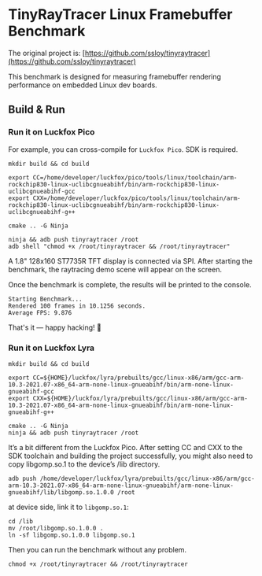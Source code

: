 # TinyRayTracer Linux Framebuffer Benchmark

The original project is: [https://github.com/ssloy/tinyraytracer](https://github.com/ssloy/tinyraytracer)

This benchmark is designed for measuring framebuffer
rendering performance on embedded Linux dev boards.

## Build & Run

### Run it on Luckfox Pico

For example, you can cross-compile for `Luckfox Pico`. SDK is required.

```shell
mkdir build && cd build

export CC=/home/developer/luckfox/pico/tools/linux/toolchain/arm-rockchip830-linux-uclibcgnueabihf/bin/arm-rockchip830-linux-uclibcgnueabihf-gcc
export CXX=/home/developer/luckfox/pico/tools/linux/toolchain/arm-rockchip830-linux-uclibcgnueabihf/bin/arm-rockchip830-linux-uclibcgnueabihf-g++

cmake .. -G Ninja

ninja && adb push tinyraytracer /root
adb shell "chmod +x /root/tinyraytracer && /root/tinyraytracer"
```

A 1.8" 128x160 ST7735R TFT display is connected via SPI.
After starting the benchmark, the raytracing demo scene will appear on the screen.

Once the benchmark is complete, the results will be printed to the console.

```shell
Starting Benchmark...
Rendered 100 frames in 10.1256 seconds.
Average FPS: 9.876
```

That's it — happy hacking! 🚀

### Run it on Luckfox Lyra

```shell
mkdir build && cd build

export CC=${HOME}/luckfox/lyra/prebuilts/gcc/linux-x86/arm/gcc-arm-10.3-2021.07-x86_64-arm-none-linux-gnueabihf/bin/arm-none-linux-gnueabihf-gcc
export CXX=${HOME}/luckfox/lyra/prebuilts/gcc/linux-x86/arm/gcc-arm-10.3-2021.07-x86_64-arm-none-linux-gnueabihf/bin/arm-none-linux-gnueabihf-g++

cmake .. -G Ninja
ninja && adb push tinyraytracer /root
```

It’s a bit different from the Luckfox Pico. After setting CC and CXX to the SDK toolchain and building the project successfully, you might also need to copy libgomp.so.1 to the device’s /lib directory.

```shell
adb push /home/developer/luckfox/lyra/prebuilts/gcc/linux-x86/arm/gcc-arm-10.3-2021.07-x86_64-arm-none-linux-gnueabihf/arm-none-linux-gnueabihf/lib/libgomp.so.1.0.0 /root
```

at device side, link it to `libgomp.so.1`:
```shell
cd /lib
mv /root/libgomp.so.1.0.0 .
ln -sf libgomp.so.1.0.0 libgomp.so.1
```

Then you can run the benchmark without any problem.
```shell
chmod +x /root/tinyraytracer && /root/tinyraytracer
```
